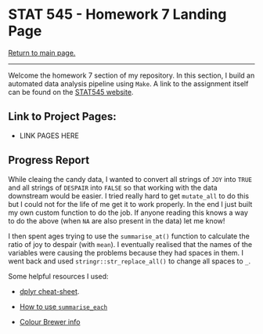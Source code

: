 STAT 545 - Homework 7 Landing Page
================

[Return to main page.](https://github.com/HScheiber/STAT545-hw-Scheiber-Hayden/blob/master/README.md "Main page")

------------------------------------------------------------------------

Welcome the homework 7 section of my repository. In this section, I build an automated data analysis pipeline using `Make`. A link to the assignment itself can be found on the [STAT545 website](http://stat545.com/hw07_automation.html).

Link to Project Pages:
-----

- LINK PAGES HERE


Progress Report
---------------

While cleaing the candy data, I wanted to convert all strings of `JOY` into `TRUE` and all strings of `DESPAIR` into `FALSE` so that working with the data downstream would be easier. I tried really hard to get `mutate_all` to do this but I could not for the life of me get it to work properly. In the end I just built my own custom function to do the job. If anyone reading this knows a way to do the above (when `NA` are also present in the data) let me know!

I then spent ages trying to use the `summarise_at()` function to calculate the ratio of joy to despair (with `mean`). I eventually realised that the names of the variables were causing the problems because they had spaces in them. I went back and used `stringr::str_replace_all()` to change all spaces to `_`.


Some helpful resources I used:

- [dplyr cheat-sheet](https://www.rstudio.com/wp-content/uploads/2015/02/data-wrangling-cheatsheet.pdf).

- [How to use `summarise_each`](https://www.r-bloggers.com/aggregation-with-dplyr-summarise-and-summarise_each/)

- [Colour Brewer info](http://www.cookbook-r.com/Graphs/Colors_(ggplot2)/#palettes-color-brewer)